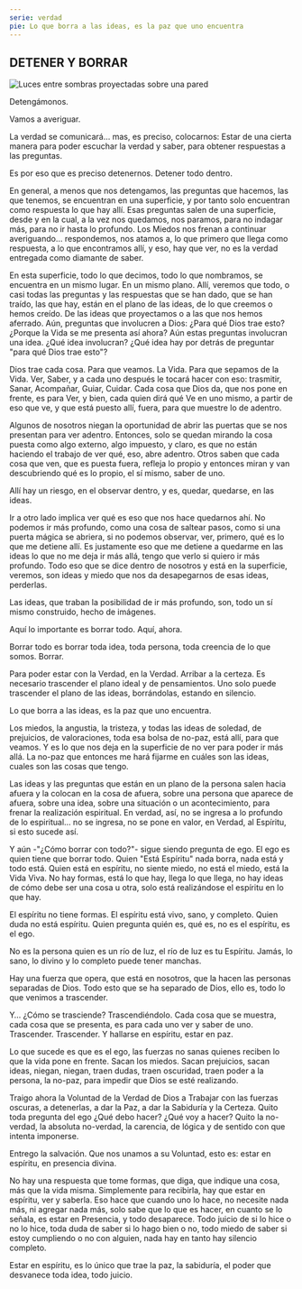```yaml
---
serie: verdad
pie: Lo que borra a las ideas, es la paz que uno encuentra
---
```


## DETENER Y BORRAR

![Luces entre sombras proyectadas sobre una pared](/foto/fb_lumen.webp)

Detengámonos.

Vamos a averiguar.

La verdad se comunicará… mas, es preciso, colocarnos: Estar de una cierta manera para poder escuchar la verdad y saber, para obtener respuestas a las preguntas.

Es por eso que es preciso detenernos. Detener todo dentro.

En general, a menos que nos detengamos, las preguntas que hacemos, las que tenemos, se encuentran en una superficie, y por tanto solo encuentran como respuesta lo que hay allí. Esas preguntas salen de una superficie, desde y en la cual, a la vez nos quedamos, nos paramos, para no indagar más, para no ir hasta lo profundo. Los Miedos nos frenan a continuar averiguando… respondemos, nos atamos a, lo que primero que llega como respuesta, a lo que encontramos allí, y eso, hay que ver, no es la verdad entregada como diamante de saber.

En esta superficie, todo lo que decimos, todo lo que nombramos, se encuentra en un mismo lugar. En un mismo plano. Allí, veremos que todo, o casi todas las preguntas y las respuestas que se han dado, que se han traído, las que hay, están en el plano de las ideas, de lo que creemos o hemos creído. De las ideas que proyectamos o a las que nos hemos aferrado. Aún, preguntas que involucren a Dios: ¿Para qué Dios trae esto? ¿Porque la Vida se me presenta así ahora? Aún estas preguntas involucran una idea. ¿Qué idea involucran? ¿Qué idea hay por detrás de preguntar "para qué Dios trae esto"?

Dios trae cada cosa. Para que veamos. La Vida. Para que sepamos de la Vida. Ver, Saber, y a cada uno después le tocará hacer con eso: trasmitir, Sanar, Acompañar, Guiar, Cuidar. Cada cosa que Dios da, que nos pone en frente, es para Ver, y bien, cada quien dirá qué Ve en uno mismo, a partir de eso que ve, y que está puesto allí, fuera, para que muestre lo de adentro.

Algunos de nosotros niegan la oportunidad de abrir las puertas que se nos presentan para ver adentro. Entonces, solo se quedan mirando la cosa puesta como algo externo, algo impuesto, y claro, es que no están haciendo el trabajo de ver qué, eso, abre adentro. Otros saben que cada cosa que ven, que es puesta fuera, refleja lo propio y entonces miran y van descubriendo qué es lo propio, el sí mismo, saber de uno.

Allí hay un riesgo, en el observar dentro, y es, quedar, quedarse, en las ideas.

Ir a otro lado implica ver qué es eso que nos hace quedarnos ahí. No podemos ir más profundo, como una cosa de saltear pasos, como si una puerta mágica se abriera, si no podemos observar, ver, primero, qué es lo que me detiene allí. Es justamente eso que me detiene a quedarme en las ideas lo que no me deja ir más allá, tengo que verlo si quiero ir más profundo.
Todo eso que se dice dentro de nosotros y está en la superficie, veremos, son ideas y miedo que nos da desapegarnos de esas ideas, perderlas.

Las ideas, que traban la posibilidad de ir más profundo, son, todo un sí mismo construido, hecho de imágenes.

Aquí lo importante es borrar todo.
Aquí, ahora.

Borrar todo es borrar toda idea, toda persona, toda creencia de lo que somos. Borrar.

Para poder estar con la Verdad, en la Verdad. Arribar a la certeza. Es necesario trascender el plano ideal y de pensamientos. Uno solo puede trascender el plano de las ideas, borrándolas, estando en silencio.

Lo que borra a las ideas, es la paz que uno encuentra.

Los miedos, la angustia, la tristeza, y todas las ideas de soledad, de prejuicios, de valoraciones, toda esa bolsa de no-paz, está allí, para que veamos. Y es lo que nos deja en la superficie de no ver para poder ir más allá. La no-paz que entonces me hará fijarme en cuáles son las ideas, cuales son las cosas que tengo.

Las ideas y las preguntas que están en un plano de la persona salen hacia afuera y la colocan en la cosa de afuera, sobre una persona que aparece de afuera, sobre una idea, sobre una situación o un acontecimiento, para frenar la realización espiritual. En verdad, así, no se ingresa a lo profundo de lo espiritual… no se ingresa, no se pone en valor, en Verdad, al Espíritu, si esto sucede así.

Y aún -"¿Cómo borrar con todo?"- sigue siendo pregunta de ego. El ego es quien tiene que borrar todo. Quien "Está Espíritu" nada borra, nada está y todo está. Quien está en espíritu, no siente miedo, no está el miedo, está la Vida Viva. No hay formas, está lo que hay, llega lo que llega, no hay ideas de cómo debe ser una cosa u otra, solo está realizándose el espíritu en lo que hay.

El espíritu no tiene formas. El espíritu está vivo, sano, y completo. Quien duda no está espíritu. Quien pregunta quién es, qué es, no es el espíritu, es el ego.

No es la persona quien es un río de luz, el río de luz es tu Espíritu. Jamás, lo sano, lo divino y lo completo puede tener manchas.

Hay una fuerza que opera, que está en nosotros, que la hacen las personas separadas de Dios. Todo esto que se ha separado de Dios, ello es, todo lo que venimos a trascender.

Y… ¿Cómo se trasciende? Trascendiéndolo. Cada cosa que se muestra, cada cosa que se presenta, es para cada uno ver y saber de uno. Trascender. Trascender. Y hallarse en espíritu, estar en paz.

Lo que sucede es que es el ego, las fuerzas no sanas quienes reciben lo que la vida pone en frente. Sacan los miedos. Sacan prejuicios, sacan ideas, niegan, niegan, traen dudas, traen oscuridad, traen poder a la persona, la no-paz, para impedir que Dios se esté realizando.

Traigo ahora la Voluntad de la Verdad de Dios a Trabajar con las fuerzas oscuras, a detenerlas, a dar la Paz, a dar la Sabiduría y la Certeza. Quito toda pregunta del ego ¿Qué debo hacer? ¿Qué voy a hacer? Quito la no-verdad, la absoluta no-verdad, la carencia, de lógica y de sentido con que intenta imponerse.

Entrego la salvación.
Que nos unamos a su Voluntad, esto es: estar en espíritu, en presencia divina.

No hay una respuesta que tome formas, que diga, que indique una cosa, más que la vida misma. Simplemente para recibirla, hay que estar en espíritu, ver y saberla. Eso hace que cuando uno lo hace, no necesite nada más, ni agregar nada más, solo sabe que lo que es hacer, en cuanto se lo señala, es estar en Presencia, y todo desaparece. Todo juicio de si lo hice o no lo hice, toda duda de saber si lo hago bien o no, todo miedo de saber si estoy cumpliendo o no con alguien, nada hay en tanto hay silencio completo.

Estar en espíritu, es lo único que trae la paz, la sabiduría, el poder que desvanece toda idea, todo juicio.
